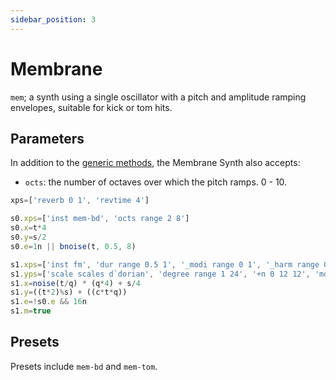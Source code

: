 ```yaml
---
sidebar_position: 3
---
```

# Membrane
`mem`; a synth using a single oscillator with a pitch and amplitude ramping envelopes, suitable for kick or tom hits.

## Parameters
In addition to the [generic methods](/docs/docs/instruments-browser/), the Membrane Synth also accepts:
* `octs`: the number of octaves over which the pitch ramps. 0 - 10.

```js
xps=['reverb 0 1', 'revtime 4']

s0.xps=['inst mem-bd', 'octs range 2 8']
s0.x=t*4
s0.y=s/2
s0.e=1n || bnoise(t, 0.5, 8)

s1.xps=['inst fm', 'dur range 0.5 1', '_modi range 0 1', '_harm range 0.5 2 0.25']
s1.yps=['scale scales d`dorian', 'degree range 1 24', '+n 0 12 12', 'moda range 0 1.5', 'cut 1']
s1.x=noise(t/q) * (q*4) + s/4
s1.y=((t*2)%s) + ((c*t*q))
s1.e=!s0.e && 16n
s1.m=true
```

## Presets
Presets include `mem-bd` and `mem-tom`.